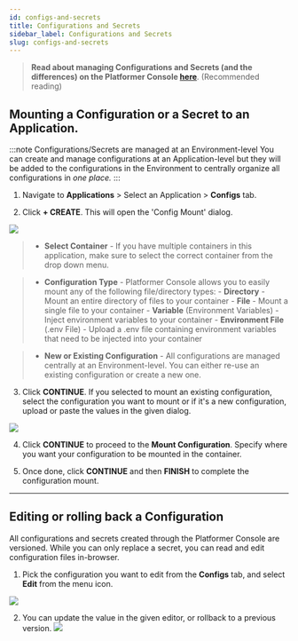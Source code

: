 ```yaml
---
id: configs-and-secrets
title: Configurations and Secrets
sidebar_label: Configurations and Secrets
slug: configs-and-secrets
---
```


> **Read about managing Configurations and Secrets (and the differences) on the Platformer Console [here](/04-environments/configs-and-secrets)**. (Recommended reading)

## Mounting a Configuration or a Secret to an Application.

:::note Configurations/Secrets are managed at an Environment-level
You can create and manage configurations at an Application-level but they will be added to the configurations in the Environment to centrally organize all configurations in *one place.*
:::

1. Navigate to **Applications** > Select an Application > **Configs** tab.

2. Click **+ CREATE**. This will open the 'Config Mount' dialog.

![](/img/docs/config-mount-1.png)

> - **Select Container** - If you have multiple containers in this application, make sure to select the correct container from the drop down menu.

> - **Configuration Type** - Platformer Console allows you to easily mount any of the following file/directory types:
    - **Directory** - Mount an entire directory of files to your container
    - **File** - Mount a single file to your container
    - **Variable** (Environment Variables) - Inject environment variables to your container
    - **Environment File** (.env File) - Upload a .env file containing environment variables that need to be injected into your container

> -  **New or Existing Configuration** - All configurations are managed centrally at an Environment-level. You can either re-use an existing configuration or create a new one.

3. Click **CONTINUE**. If you selected to mount an existing configuration, select the configuration you want to mount or if it's a new configuration, upload or paste the values in the given dialog.

![](/img/docs/config-mount-2.png)

4. Click **CONTINUE** to proceed to the **Mount Configuration**. Specify where you want your configuration to be mounted in the container. 

5. Once done, click **CONTINUE** and then **FINISH** to complete the configuration mount.


---

## Editing or rolling back a Configuration

All configurations and secrets created through the Platformer Console are versioned. While you can only replace a secret, you can read and edit configuration files in-browser.

1. Pick the configuration you want to edit from the **Configs** tab, and select **Edit** from the menu icon.

![](/img/docs/config-mount-3.png)

2. You can update the value in the given editor, or rollback to a previous version.
![](/img/docs/config-mount-4.png)